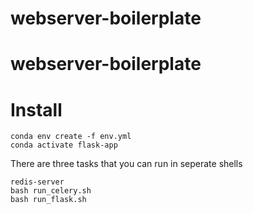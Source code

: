 # webserver-boilerplate
# webserver-boilerplate


# Install

```
conda env create -f env.yml
conda activate flask-app
```

There are three tasks that you can run in seperate shells
```
redis-server
bash run_celery.sh
bash run_flask.sh
```
